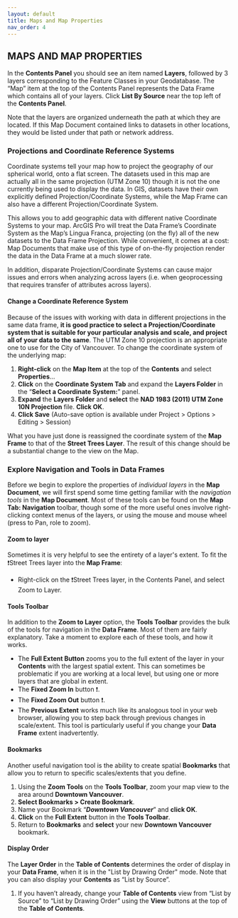 ```yaml
---
layout: default
title: Maps and Map Properties
nav_order: 4
---
```



## MAPS AND MAP PROPERTIES
In the **Contents Panel** you should see an item named **Layers**, followed by 3 layers corresponding to the Feature Classes in your Geodatabase. The “Map” item at the top of the Contents Panel represents the Data Frame which contains all of your layers. Click **List By Source** near the top left of the **Contents Panel**.

Note that the layers are organized underneath the path at which they are located. If this Map Document contained links to datasets in other locations, they would be listed under that path or network address.

### Projections and Coordinate Reference Systems
Coordinate systems tell your map how to project the geography of our spherical world, onto a flat screen. The datasets used in this map are actually all in the same projection (UTM Zone 10) though it is not the one currently being used to display the data. In GIS, datasets have their own explicitly defined Projection/Coordinate Systems, while the Map Frame can also have a different Projection/Coordinate System.  

This allows you to add geographic data with different native Coordinate Systems to your map. ArcGIS Pro will treat the Data Frame’s Coordinate System as the Map’s Lingua Franca, projecting (on the fly) all of the new datasets to the Data Frame Projection. While convenient, it comes at a cost: Map Documents that make use of this type of on-the-fly projection render the data in the Data Frame at a much slower rate.  

In addition, disparate Projection/Coordinate Systems can cause major issues and errors when analyzing across layers (i.e. when geoprocessing that requires transfer of attributes across layers).

#### Change a Coordinate Reference System
Because of the issues with working with data in different projections in the same data frame, **it is good practice to select a Projection/Coordinate system that is suitable for your particular analysis and scale, and project all of your data to the same**. The UTM Zone 10 projection is an appropriate one to use for the City of Vancouver. To change the coordinate system of the underlying map:

1.	**Right-click** on the **Map Item** at the top of the **Contents** and select **Properties**…
2.	**Click** on the **Coordinate System Tab** and expand the **Layers Folder** in the “**Select a Coordinate System:**” panel.
3.	**Expand** the **Layers Folder** and **select** the **NAD 1983 (2011) UTM Zone 10N Projection** file. **Click OK**.
4.	**Click Save**
(Auto-save option is available under Project > Options > Editing > Session)

What you have just done is reassigned the coordinate system of the **Map Frame** to that of the **Street Trees Layer**. The result of this change should be a substantial change to the view on the Map.

### Explore Navigation and Tools in Data Frames
Before we begin to explore the properties of _individual layers_ in the **Map Document**, we will first spend some time getting familiar with the _navigation tools_ in the **Map Document**.  Most of these tools can be found on the **Map Tab: Navigation** toolbar, though some of the more useful ones involve right-clicking context menus of the layers, or using the mouse and mouse wheel (press to Pan, role to zoom).

#### Zoom to layer
Sometimes it is very helpful to see the entirety of a layer's extent. To fit the :exclamation:Street Trees layer into the **Map Frame**:
- Right-click on the :exclamation:Street Trees layer, in the Contents Panel, and select Zoom to Layer.

#### Tools Toolbar
In addition to the **Zoom to Layer** option, the **Tools Toolbar** provides the bulk of the tools for navigation in the **Data Frame**. Most of them are fairly explanatory. Take a moment to explore each of these tools, and how it works.
- The **Full Extent Button** zooms you to the full extent of the layer in your **Contents** with the largest spatial extent.  This can sometimes be problematic if you are working at a local level, but using one or more layers that are global in extent.
- The **Fixed Zoom In** button :exclamation:.
- The **Fixed Zoom Out** button :exclamation:.
- The **Previous Extent** works much like its analogous tool in your web browser, allowing you to step back through previous changes in scale/extent. This tool is particularly useful if you change your **Data Frame** extent inadvertently.

#### Bookmarks
Another useful navigation tool is the ability to create spatial **Bookmarks** that allow you to return to specific scales/extents that you define.

1. Using the **Zoom Tools** on the **Tools Toolbar**, zoom your map view to the area around **Downtown Vancouver**.
2. **Select Bookmarks > Create Bookmark**.
3. Name your Bookmark “***Downtown Vancouver***” and **click OK**.
4. **Click** on the **Full Extent** button in the **Tools Toolbar**.
5. Return to **Bookmarks** and **select** your new **Downtown Vancouver** bookmark.

#### Display Order
The **Layer Order** in the **Table of Contents** determines the order of display in your **Data Frame**, when it is in the "List by Drawing Order" mode. Note that you can also display your **Contents** as “List by Source”.
1. If you haven’t already, change your **Table of Contents** view from “List by Source” to “List by Drawing Order” using the **View** buttons at the top of the **Table of Contents**.
